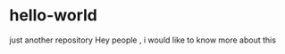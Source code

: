 # hello-world
just another repository
  Hey people ,
    i would like to know more about this 
      
